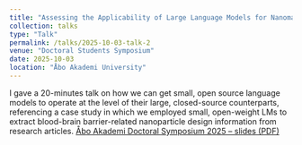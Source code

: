 ```yaml
---
title: "Assessing the Applicability of Large Language Models for Nanomaterials Data Mining: A Case Study on Extracting BBB-Related Nanoparticle Design Parameters"
collection: talks
type: "Talk"
permalink: /talks/2025-10-03-talk-2
venue: "Doctoral Students Symposium"
date: 2025-10-03
location: "Åbo Akademi University"
---
```


I gave a 20-minutes talk on how we can get small, open source language models to operate at the level of their large, closed-source counterparts, referencing a case study in which we employed small, open-weight LMs to extract blood-brain barrier-related nanoparticle design information from research articles.
[Åbo Akademi Doctoral Symposium 2025 – slides (PDF)](https://abdulaihalidu.github.io/files/Abo_Akademi_Doctoral_Symposium_presentation_2025.pdf)


